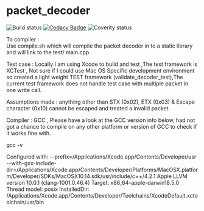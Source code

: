 # packet_decoder 
![Build status](https://badge.buildkite.com/21879873cd814527d17e70367018a71ce8394b42eb65ad5cd2.svg?branch=feature/EnhanceQuality)
[![Codacy Badge](https://api.codacy.com/project/badge/Grade/c1a40b37894a4a4b93c24d0dbdc6d6e2)](https://www.codacy.com/app/harshagowda/packet_decoder?utm_source=github.com&amp;utm_medium=referral&amp;utm_content=harshagowda/packet_decoder&amp;utm_campaign=Badge_Grade)
![Coverity status](https://scan.coverity.com/projects/18984/badge.svg)

To compiler :  
           Use compile.sh which will compile the packet decoder in to a static library and will link to the test/ main.cpp

Test case :
           Locally I am using Xcode to build and test ,The test framework is XCTest ,
           Not sure if I could use Mac OS Specific development environment so created 
           a light weight TEST framework (validate_decoder_test),The current test 
           framework does not handle test case with multiple packet in one write call.

Assumptions made : 
           anything other than STX (0x02), ETX (0x03) & Escape character (0x10) cannot 
           be escaped and treated a invalid packet.

Compiler : 
          GCC , Please have a look at the GCC version info below, had not got a chance 
          to compile on any other platform or version of GCC to check if it works fine with.

gcc -v

Configured with: --prefix=/Applications/Xcode.app/Contents/Developer/usr --with-gxx-include-dir=/Applications/Xcode.app/Contents/Developer/Platforms/MacOSX.platform/Developer/SDKs/MacOSX10.14.sdk/usr/include/c++/4.2.1
Apple LLVM version 10.0.1 (clang-1001.0.46.4)
Target: x86_64-apple-darwin18.5.0
Thread model: posix
InstalledDir: /Applications/Xcode.app/Contents/Developer/Toolchains/XcodeDefault.xctoolchain/usr/bin
